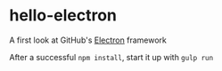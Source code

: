 # hello-electron
A first look at GitHub's [Electron](https://github.com/atom/electron) framework

After a successful `npm install`, start it up with `gulp run`

